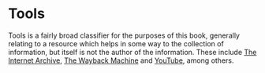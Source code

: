 # Tools

Tools is a fairly broad classifier for the purposes of this book, generally relating to a resource which helps in some way to the collection of information, but itself is not the author of the information. These include [The Internet Archive], [The Wayback Machine] and [YouTube], among others.

<!-- tools -->
[The Internet Archive]: ../tools/internet-archive.md
[The Wayback Machine]: ../tools/wayback-machine.md
[YouTube]: ../tools/youtube.md